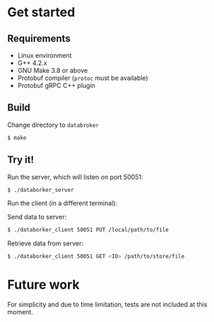 # Get started

## Requirements

* Linux environment
* G++ 4.2.x
* GNU Make 3.8 or above
* Protobuf compiler (`protoc` must be available)
* Protobuf gRPC C++ plugin

## Build

Change directory to `databroker`

```sh
$ make
```

## Try it!
Run the server, which will listen on port 50051:

```sh
$ ./databorker_server
```

Run the client (in a different terminal):

Send data to server:
```sh
$ ./databorker_client 50051 PUT /local/path/to/file
```

Retrieve data from server:
```sh
$ ./databorker_client 50051 GET <ID> /path/to/store/file
```

# Future work

For simplicity and due to time limitation, tests are not included at this moment.
